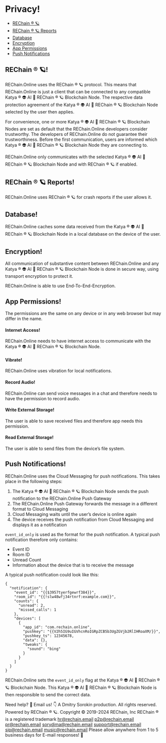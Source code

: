 Privacy!
=======

*   [REChain ®️ 🪐](#1)
*   [REChain ®️ 🪐 Reports](#2)
*   [Database](#3)
*   [Encryption](#4)
*   [App Permissions](#5)
*   [Push Notifications](#6)

REChain ®️ 🪐!
-------

REChain.Online uses the REChain ®️ 🪐 protocol. This means that REChain.Online is just a client that can be connected to any compatible Katya ® 👽 AI 🧠 REChain ®️ 🪐 Blockchain Node. The respective data protection agreement of the Katya ® 👽 AI 🧠 REChain ®️ 🪐 Blockchain Node selected by the user then applies.

For convenience, one or more Katya ® 👽 AI 🧠 REChain ®️ 🪐 Blockchain Nodes are set as default that the REChain.Online developers consider trustworthy. The developers of REChain.Online do not guarantee their trustworthiness. Before the first communication, users are informed which Katya ® 👽 AI 🧠 REChain ®️ 🪐 Blockchain Node they are connecting to.

REChain.Online only communicates with the selected Katya ® 👽 AI 🧠 REChain ®️ 🪐 Blockchain Node and with REChain ®️ 🪐 if enabled.

REChain ®️ 🪐 Reports!
---------------

REChain.Online uses REChain ®️ 🪐 for crash reports if the user allows it.

Database!
--------

REChain.Online caches some data received from the Katya ® 👽 AI 🧠 REChain ®️ 🪐 Blockchain Node in a local database on the device of the user.

Encryption!
----------

All communication of substantive content between REChain.Online and any Katya ® 👽 AI 🧠 REChain ®️ 🪐 Blockchain Node is done in secure way, using transport encryption to protect it.

REChain.Online is able to use End-To-End-Encryption.

App Permissions!
---------------

The permissions are the same on any device or in any web browser but may differ in the name.

#### Internet Access!

REChain.Online needs to have internet access to communicate with the Katya ® 👽 AI 🧠 REChain ®️ 🪐 Blockchain Node.

#### Vibrate!

REChain.Online uses vibration for local notifications.

#### Record Audio!

REChain.Online can send voice messages in a chat and therefore needs to have the permission to record audio.

#### Write External Storage!

The user is able to save received files and therefore app needs this permission.

#### Read External Storage!

The user is able to send files from the device’s file system.

Push Notifications!
------------------

REChain.Online uses the Cloud Messaging for push notifications. This takes place in the following steps:

1.  The Katya ® 👽 AI 🧠 REChain ®️ 🪐 Blockchain Node sends the push notification to the REChain.Online Push Gateway
2.  The REChain.Online Push Gateway forwards the message in a different format to Cloud Messaging
3.  Cloud Messaging waits until the user’s device is online again
4.  The device receives the push notification from Cloud Messaging and displays it as a notification

`event_id_only` is used as the format for the push notification. A typical push notification therefore only contains:

*   Event ID
*   Room ID
*   Unread Count
*   Information about the device that is to receive the message

A typical push notification could look like this:

    {
      "notification": {
        "event_id": "{{$3957tyerfgewrf384}}",
        "room_id": "{{!slw48wfj34rtnrf:example.com}}",
        "counts": {
          "unread": 2,
          "missed_calls": 1
        },
        "devices": [
          {
            "app_id": "com.rechain.online",
            "pushkey": "{{V2h5IG9uIGVhcnRoIGRpZCB5b3UgZGVjb2RlIHRoaXM/}}",
            "pushkey_ts": 12345678,
            "data": {},
            "tweaks": {
              "sound": "bing"
            }
          }
        ]
      }
    }
    

REChain.Online sets the `event_id_only` flag at the Katya ® 👽 AI 🧠 REChain ®️ 🪐 Blockchain Node. This Katya ® 👽 AI 🧠 REChain ®️ 🪐 Blockchain Node is then responsible to send the correct data.

Need help? 🤔
Email us! 👇
A Dmitry Sorokin production. All rights reserved.
Powered by REChain ®️ 🪐.
Copyright © 2019-2024 REChain, Inc
REChain ® is a registered trademark
hr@rechain.email
p2p@rechain.email
pr@rechain.email
sorydima@rechain.email
support@rechain.email
sip@rechain.email
music@rechain.email
Please allow anywhere from 1 to 5 business days for E-mail responses! 💌

